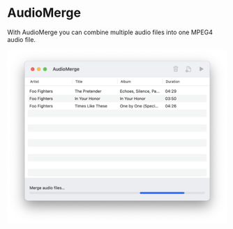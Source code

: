 # AudioMerge

With AudioMerge you can combine multiple audio files into one MPEG4 audio file.

![App](docs/app.png)

